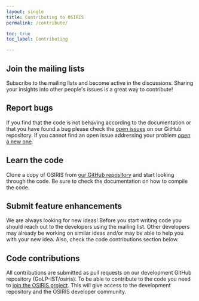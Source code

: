 ```yaml
---
layout: single
title: Contributing to OSIRIS
permalink: /contribute/

toc: true
toc_label: Contributing

---
```


## Join the mailing lists

Subscribe to the mailing lists and become active in the discussions. Sharing your insights into other people's issues is a great way to contribute!

## Report bugs

If you find that the code is not behaving according to the documentation or that you have found a bug please check the [open issues](https://github.com/osiris-code/osiris/issues) on our GitHub repository. If you cannot find an open issue addressing your problem [open a new one](https://github.com/osiris-code/osiris/issues).

## Learn the code

Clone a copy of OSIRIS from [our GitHub repository](https://github.com/osiris-code/osiris/) and start looking through the code. Be sure to check the documentation on how to compile the code.

## Submit feature enhancements

We are always looking for new ideas! Before you start writing code you should reach out to the developers using the mailing list. Other developers may already be working on similar ideas and/or may be able to help you with your new idea. Also, check the code contributions section below.

## Code contributions

All contributions are submitted as pull requests on our development GitHub repository (GoLP-IST/osiris). To be able to contribute to the code you need to [join the OSIRIS project](/consortium). This will give access to the development repository and the OSIRIS developer community.
